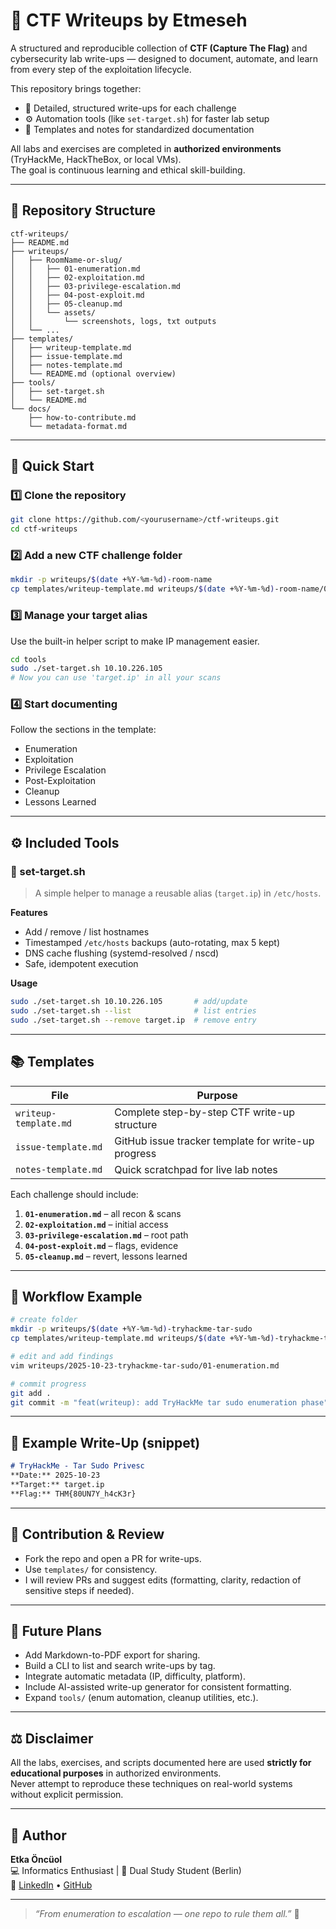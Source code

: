 # 🧠 CTF Writeups by Etmeseh

A structured and reproducible collection of **CTF (Capture The Flag)** and cybersecurity lab write-ups — designed to document, automate, and learn from every step of the exploitation lifecycle.

This repository brings together:
- 🎯 Detailed, structured write-ups for each challenge  
- ⚙️ Automation tools (like `set-target.sh`) for faster lab setup  
- 🧩 Templates and notes for standardized documentation  

All labs and exercises are completed in **authorized environments** (TryHackMe, HackTheBox, or local VMs).  
The goal is continuous learning and ethical skill-building.

---

## 📁 Repository Structure

```
ctf-writeups/
├── README.md
├── writeups/
│   ├── RoomName-or-slug/
│   │   ├── 01-enumeration.md
│   │   ├── 02-exploitation.md
│   │   ├── 03-privilege-escalation.md
│   │   ├── 04-post-exploit.md
│   │   ├── 05-cleanup.md
│   │   └── assets/
│   │       └── screenshots, logs, txt outputs
│   └── ...
├── templates/
│   ├── writeup-template.md
│   ├── issue-template.md
│   ├── notes-template.md
│   └── README.md (optional overview)
├── tools/
│   ├── set-target.sh
│   └── README.md
└── docs/
    ├── how-to-contribute.md
    └── metadata-format.md
```

---

## 🚀 Quick Start

### 1️⃣ Clone the repository
```bash
git clone https://github.com/<yourusername>/ctf-writeups.git
cd ctf-writeups
```

### 2️⃣ Add a new CTF challenge folder
```bash
mkdir -p writeups/$(date +%Y-%m-%d)-room-name
cp templates/writeup-template.md writeups/$(date +%Y-%m-%d)-room-name/01-enumeration.md
```

### 3️⃣ Manage your target alias
Use the built-in helper script to make IP management easier.
```bash
cd tools
sudo ./set-target.sh 10.10.226.105
# Now you can use 'target.ip' in all your scans
```

### 4️⃣ Start documenting
Follow the sections in the template:
- Enumeration
- Exploitation
- Privilege Escalation
- Post-Exploitation
- Cleanup
- Lessons Learned

---

## ⚙️ Included Tools

### 🔸 set-target.sh
> A simple helper to manage a reusable alias (`target.ip`) in `/etc/hosts`.

**Features**
- Add / remove / list hostnames  
- Timestamped `/etc/hosts` backups (auto-rotating, max 5 kept)  
- DNS cache flushing (systemd-resolved / nscd)  
- Safe, idempotent execution  

**Usage**
```bash
sudo ./set-target.sh 10.10.226.105       # add/update
sudo ./set-target.sh --list              # list entries
sudo ./set-target.sh --remove target.ip  # remove entry
```

---

## 📚 Templates

| File | Purpose |
|------|----------|
| `writeup-template.md` | Complete step-by-step CTF write-up structure |
| `issue-template.md` | GitHub issue tracker template for write-up progress |
| `notes-template.md` | Quick scratchpad for live lab notes |

Each challenge should include:
1. **`01-enumeration.md`** – all recon & scans  
2. **`02-exploitation.md`** – initial access  
3. **`03-privilege-escalation.md`** – root path  
4. **`04-post-exploit.md`** – flags, evidence  
5. **`05-cleanup.md`** – revert, lessons learned  

---

## 🧭 Workflow Example

```bash
# create folder
mkdir -p writeups/$(date +%Y-%m-%d)-tryhackme-tar-sudo
cp templates/writeup-template.md writeups/$(date +%Y-%m-%d)-tryhackme-tar-sudo/01-enumeration.md

# edit and add findings
vim writeups/2025-10-23-tryhackme-tar-sudo/01-enumeration.md

# commit progress
git add .
git commit -m "feat(writeup): add TryHackMe tar sudo enumeration phase"
```

---

## 🧩 Example Write-Up (snippet)

```markdown
# TryHackMe - Tar Sudo Privesc
**Date:** 2025-10-23  
**Target:** target.ip  
**Flag:** THM{80UN7Y_h4cK3r}
```

---

## 🧭 Contribution & Review

- Fork the repo and open a PR for write-ups.
- Use `templates/` for consistency.
- I will review PRs and suggest edits (formatting, clarity, redaction of sensitive steps if needed).

---

## 🧭 Future Plans

- Add Markdown-to-PDF export for sharing.
- Build a CLI to list and search write-ups by tag.
- Integrate automatic metadata (IP, difficulty, platform).
- Include AI-assisted write-up generator for consistent formatting.
- Expand `tools/` (enum automation, cleanup utilities, etc.).

---

## ⚖️ Disclaimer

All the labs, exercises, and scripts documented here are used **strictly for educational purposes** in authorized environments.  
Never attempt to reproduce these techniques on real-world systems without explicit permission.

---

## 👤 Author

**Etka Öncüol**  
💻 Informatics Enthusiast | 🧩 Dual Study Student (Berlin)  
🔗 [LinkedIn](https://linkedin.com/in/oncuol-etka) • [GitHub](https://github.com/etmeseh)

---

> _“From enumeration to escalation — one repo to rule them all.”_ 🧠

